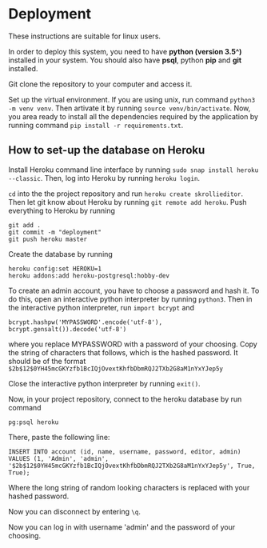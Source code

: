 Deployment
==========

These instructions are suitable for linux users.

In order to deploy this system, you need to have **python (version 3.5^)** installed in your system. You should also have **psql**, python **pip** and **git** installed.

Git clone the repository to your computer and access it.

Set up the virtual environment. If you are using unix, run command ```python3 -m venv venv```. Then artivate it by running ```source venv/bin/activate```. Now, you area ready to install all the dependencies required by the application by running command ```pip install -r requirements.txt```.

## How to set-up the database on Heroku

Install Heroku command line interface by running ```sudo snap install heroku --classic```. Then, log into Heroku by running ```heroku login```.

```cd``` into the the project repository and run ```heroku create skrollieditor```.
Then let git know about Heroku by running ```git remote add heroku```. Push everything to Heroku by running 
```
git add .
git commit -m "deployment"
git push heroku master
```
Create the database by running
```
heroku config:set HEROKU=1
heroku addons:add heroku-postgresql:hobby-dev
```

To create an admin account, you have to choose a password and hash it.
To do this, open an interactive python interpreter by running ```python3```.
Then in the interactive python interpreter, run ```import bcrypt``` and
```
bcrypt.hashpw('MYPASSWORD'.encode('utf-8'), bcrypt.gensalt()).decode('utf-8')
```
where you replace MYPASSWORD with a password of your choosing.
Copy the string of characters that follows, which is the hashed password. It should be of the format
```$2b$12$0YH45mcGKYzfb1BcIQjOvextKhfbDbmRQJ2TXb2G8aM1nYxYJep5y```

Close the interactive python interpreter by running ```exit()```.

Now, in your project repository, connect to the heroku database by run command
```
pg:psql heroku
```
There, paste the following line:
```
INSERT INTO account (id, name, username, password, editor, admin) VALUES (1, 'Admin', 'admin', '$2b$12$0YH45mcGKYzfb1BcIQjOvextKhfbDbmRQJ2TXb2G8aM1nYxYJep5y', True, True);
```
Where the long string of random looking characters is replaced with your hashed password.

Now you can disconnect by entering ```\q```.

Now you can log in with username 'admin' and the password of your choosing.